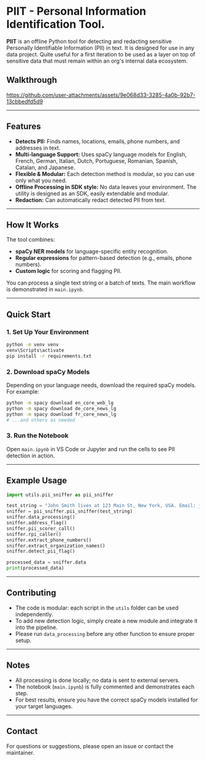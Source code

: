 # PIIT - Personal Information Identification Tool. 

**PIIT** is an offline Python tool for detecting and redacting sensitive Personally Identifiable Information (PII) in text. It is designed for use in any data project. Quite useful for a first iteration to be used as a layer on top of sensitive data that must remain within an org's internal data ecosystem.


## Walkthrough


https://github.com/user-attachments/assets/9e068d33-3285-4a0b-92b7-13cbbedfd5d9

---

## Features

- **Detects PII:** Finds names, locations, emails, phone numbers, and addresses in text.
- **Multi-language Support:** Uses spaCy language models for English, French, German, Italian, Dutch, Portuguese, Romanian, Spanish, Catalan, and Japanese.
- **Flexible & Modular:** Each detection method is modular, so you can use only what you need.
- **Offline Processing in SDK style:** No data leaves your environment. The utility is designed as an SDK, easily extendable and modular.
- **Redaction:** Can automatically redact detected PII from text.

---

## How It Works

The tool combines:
- **spaCy NER models** for language-specific entity recognition.
- **Regular expressions** for pattern-based detection (e.g., emails, phone numbers).
- **Custom logic** for scoring and flagging PII.

You can process a single text string or a batch of texts. The main workflow is demonstrated in `main.ipynb`.

---

## Quick Start

### 1. Set Up Your Environment

```sh
python -m venv venv
venv\Scripts\activate
pip install -r requirements.txt
```

### 2. Download spaCy Models

Depending on your language needs, download the required spaCy models. For example:

```sh
python -m spacy download en_core_web_lg
python -m spacy download de_core_news_lg
python -m spacy download fr_core_news_lg
# ...and others as needed
```

### 3. Run the Notebook

Open `main.ipynb` in VS Code or Jupyter and run the cells to see PII detection in action.

---

## Example Usage

```python
import utils.pii_sniffer as pii_sniffer

test_string = "John Smith lives at 123 Main St, New York, USA. Email: john.smith@example.com ph 123939402"
sniffer = pii_sniffer.pii_sniffer(test_string)
sniffer.data_processing()
sniffer.address_flag()
sniffer.pii_scorer_call()
sniffer.rpi_caller()
sniffer.extract_phone_numbers()
sniffer.extract_organization_names()
sniffer.detect_pii_flag()

processed_data = sniffer.data
print(processed_data)
```

---

## Contributing

- The code is modular: each script in the `utils` folder can be used independently.
- To add new detection logic, simply create a new module and integrate it into the pipeline.
- Please run `data_processing` before any other function to ensure proper setup.

---

## Notes

- All processing is done locally; no data is sent to external servers.
- The notebook (`main.ipynb`) is fully commented and demonstrates each step.
- For best results, ensure you have the correct spaCy models installed for your target languages.

---

## Contact

For questions or suggestions, please open an issue or contact the maintainer.
